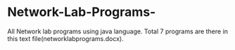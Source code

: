# Network-Lab-Programs-
All Network lab programs using java language.
Total 7 programs are there in this text file(networklabprograms.docx).
